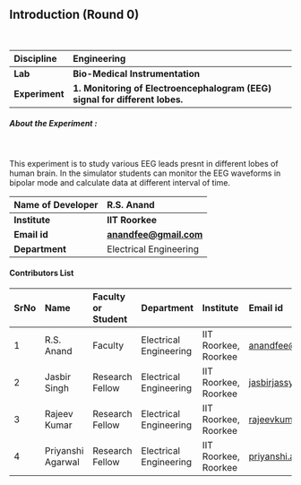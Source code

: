 ## Introduction (Round 0)


<br>

<b>Discipline | <b> Engineering
:--|:--|
<b> Lab | <b> Bio-Medical Instrumentation
<b> Experiment|     <b> 1. Monitoring of Electroencephalogram (EEG) signal for different lobes.

<h5> About the Experiment : </h5> <br>

This experiment is to study various EEG leads presnt in different lobes of human brain. In the simulator students can monitor the EEG waveforms in bipolar mode and calculate data at different interval of time.

<b>Name of Developer | <b> R.S. Anand
:--|:--|
<b> Institute | <b> IIT Roorkee
<b> Email id|     <b> anandfee@gmail.com
<b> Department | Electrical Engineering

#### Contributors List

SrNo | Name | Faculty or Student | Department| Institute | Email id
:--|:--|:--|:--|:--|:--|
1 | R.S. Anand | Faculty | Electrical Engineering | IIT Roorkee, Roorkee | anandfee@gmail.com
2 | Jasbir Singh | Research Fellow | Electrical Engineering | IIT Roorkee, Roorkee | jasbirjassy6@gmail.com 
3 | Rajeev Kumar | Research Fellow | Electrical Engineering | IIT Roorkee, Roorkee | rajeevkumar.rke@gmail.com
4 | Priyanshi Agarwal | Research Fellow | Electrical Engineering | IIT Roorkee, Roorkee | priyanshi.a07@gmail.com


<br>
